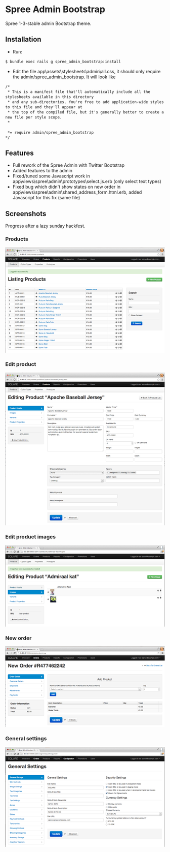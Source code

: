 Spree Admin Bootstrap
=====================

Spree 1-3-stable admin Bootstrap theme.

Installation
-----------
- Run:
```bash
$ bundle exec rails g spree_admin_bootstrap:install
```
- Edit the file app\assets\stylesheets\admin\all.css, it should only require the admin/spree_admin_bootstrap. It will look like
```
/*
 * This is a manifest file that'll automatically include all the stylesheets available in this directory
 * and any sub-directories. You're free to add application-wide styles to this file and they'll appear at
 * the top of the compiled file, but it's generally better to create a new file per style scope.
 *

 *= require admin/spree_admin_bootstrap
*/
```

Features
-----------
- Full rework of the Spree Admin with Twitter Bootstrap
- Added features to the admin
- Fixed/tuned some Javascript work in app\views\spree\admin\prototypes\select.js.erb (only select text types)
- Fixed bug which didn't show states on new order in app\views\spree\admin\shared\_address_form.html.erb, added Javascript for this fix (same file)

Screenshots
-----------

Progress after a lazy sunday hackfest.

### Products
![image](screens/screen1.png)

### Edit product
![image](screens/screen2.png)


### Edit product images
![image](screens/screen4.png)

### New order
![image](screens/screen3.png)


### General settings
![image](screens/screen5.png)
